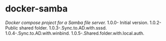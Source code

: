 # docker-samba
*Docker compose project for a Samba file server.*
1.0.0- Initial version.
1.0.2- Public shared folder.
1.0.3-.Sync.to.AD.with.sssd.
1.0.4-.Sync.to.AD.with.winbind.
1.0.5-.Shared.folder.with.local.auth.

